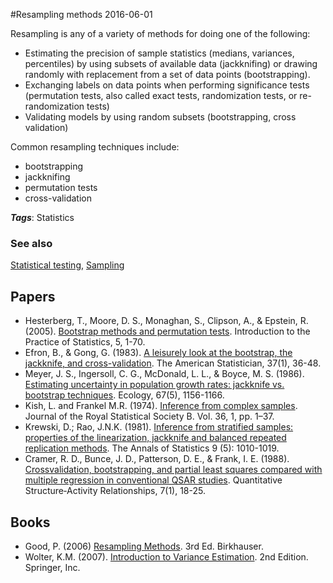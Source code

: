 
#Resampling methods
2016-06-01

Resampling is any of a variety of methods for doing one of the following:
* Estimating the precision of sample statistics (medians, variances, percentiles) by using subsets of available data (jackknifing) or drawing randomly with replacement from a set of data points (bootstrapping).
* Exchanging labels on data points when performing significance tests (permutation tests, also called exact tests, randomization tests, or re-randomization tests)
* Validating models by using random subsets (bootstrapping, cross validation)

Common resampling techniques include:
* bootstrapping
* jackknifing
* permutation tests
* cross-validation

***Tags***: Statistics

### See also
[Statistical testing](/statistical_testing), [Sampling](/sampling)
## Papers
* Hesterberg, T., Moore, D. S., Monaghan, S., Clipson, A., & Epstein, R. (2005). [Bootstrap methods and permutation tests](http://statweb.stanford.edu/~tibs/stat315a/Supplements/bootstrap.pdf). Introduction to the Practice of Statistics, 5, 1-70.
* Efron, B., & Gong, G. (1983). [A leisurely look at the bootstrap, the jackknife, and cross-validation](http://www.rochester.edu/College/psc/clarke/405/EfronGong.pdf). The American Statistician, 37(1), 36-48.
* Meyer, J. S., Ingersoll, C. G., McDonald, L. L., & Boyce, M. S. (1986). [Estimating uncertainty in population growth rates: jackknife vs. bootstrap techniques](http://www.imok.ufl.edu/hlb/database/pdf/22_Meyer_86.pdf). Ecology, 67(5), 1156-1166.
* Kish, L. and Frankel M.R. (1974). [Inference from complex samples](). Journal of the Royal Statistical Society B. Vol. 36, 1, pp. 1–37.
* Krewski, D.; Rao, J.N.K. (1981). [Inference from stratified samples: properties of the linearization, jackknife and balanced repeated replication methods](). The Annals of Statistics 9 (5): 1010-1019.
* Cramer, R. D., Bunce, J. D., Patterson, D. E., & Frank, I. E. (1988). [Crossvalidation, bootstrapping, and partial least squares compared with multiple regression in conventional QSAR studies](http://onlinelibrary.wiley.com/doi/10.1002/qsar.19880070105/abstract). Quantitative Structure‐Activity Relationships, 7(1), 18-25.

## Books
* Good, P. (2006) [Resampling Methods](https://www.goodreads.com/book/show/22578972-resampling-methods). 3rd Ed. Birkhauser.
* Wolter, K.M. (2007). [Introduction to Variance Estimation](https://www.goodreads.com/book/show/788969.Introduction_to_Variance_Estimation). 2nd Edition. Springer, Inc.


